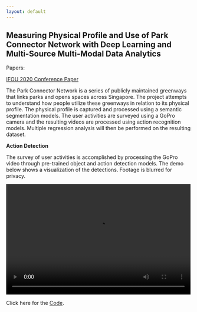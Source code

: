 ```yaml
---
layout: default
---
```


## Measuring Physical Profile and Use of Park Connector Network with Deep Learning and Multi-Source Multi-Modal Data Analytics

Papers:

[IFOU 2020 Conference Paper](https://gxite.github.io/portfolio/observations_of_urban_activities_with_computer_vision.pdf)

The Park Connector Network is a series of publicly maintained greenways that links parks and opens spaces across Singapore. The project attempts to understand how people utilize these greenways in relation to its physical profile. The physical profile is captured and processed using a semantic segmentation models. The user activities are surveyed using a GoPro camera and the resulting videos are processed using action recognition models. Multiple regression analysis will then be performed on the resulting dataset. 

**Action Detection**

The survey of user activities is accomplished by processing the GoPro video through pre-trained object and action detection models. The demo below shows a visualization of the detections. Footage is blurred for privacy.

<video width="500" height="300" controls="controls">
  <source src="https://gxite.github.io/portfolio/video/crowd_action_demo.mp4" type="video/mp4" >
</video>

Click here for the [Code](https://github.com/gxite/pcn-acam).



